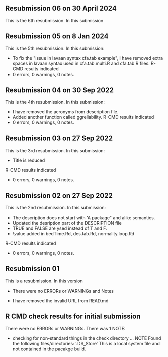 ## Resubmission 06 on 30 April 2024

This is the 6th resubmission. In this submission


## Resubmission 05 on 8 Jan 2024
This is the 5th resubmission. In this submission:
* To fix the "issue in lavaan syntax cfa.tab example",  I have removed extra spaces in lavaan syntax used in cfa.tab.multi.R and cfa.tab.R files.
R-CMD results indicated
* 0 errors, 0 warnings, 0 notes.



## Resubmission 04 on 30 Sep 2022
This is the 4th resubmission. In this submission:
* I have removed the acronyms from description file.
* Added another function called ggreliability.
R-CMD results indicated
* 0 errors, 0 warnings, 0 notes.


## Resubmission 03 on 27 Sep 2022
This is the 3rd resubmission. In this submission:
* Title is reduced 

R-CMD results indicated
* 0 errors, 0 warnings, 0 notes.




## Resubmission 02 on 27 Sep 2022
This is the 2nd resubmission. In this submission:
* The description does not start with 'A package" and alike semantics.
* Updated the desription part of the DESCRIPTION file
* TRUE and FALSE are ysed instead of T and F.
* \value added in bedTime.Rd, des.tab.Rd, normality.loop.Rd

R-CMD results indicated
* 0 errors, 0 warnings, 0 notes.




## Resubmission 01 
This is a resubmission. In this version 

* There were no ERRORs or WARNINGs and Notes

* I have removed the invalid URL from READ.md



## R CMD check results for initial submission
There were no ERRORs or WARNINGs. 
There was 1 NOTE:

* checking for non-standard things in the check directory ... NOTE
  Found the following files/directories:
    ‘.DS_Store’
This is a local system file and not contained in the pacakge build. 


